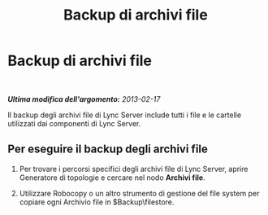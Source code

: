 ﻿---
title: Backup di archivi file
TOCTitle: Backup di archivi file
ms:assetid: 1a7f4e93-aa3d-461e-878e-2c572baa1293
ms:mtpsurl: https://technet.microsoft.com/it-it/library/Hh202167(v=OCS.15)
ms:contentKeyID: 52062105
ms.date: 08/24/2015
mtps_version: v=OCS.15
ms.translationtype: HT
---

# Backup di archivi file

 

_**Ultima modifica dell'argomento:** 2013-02-17_

Il backup degli archivi file di Lync Server include tutti i file e le cartelle utilizzati dai componenti di Lync Server.

## Per eseguire il backup degli archivi file

1.  Per trovare i percorsi specifici degli archivi file di Lync Server, aprire Generatore di topologie e cercare nel nodo **Archivi file**.

2.  Utilizzare Robocopy o un altro strumento di gestione del file system per copiare ogni Archivio file in $Backup\\filestore.

